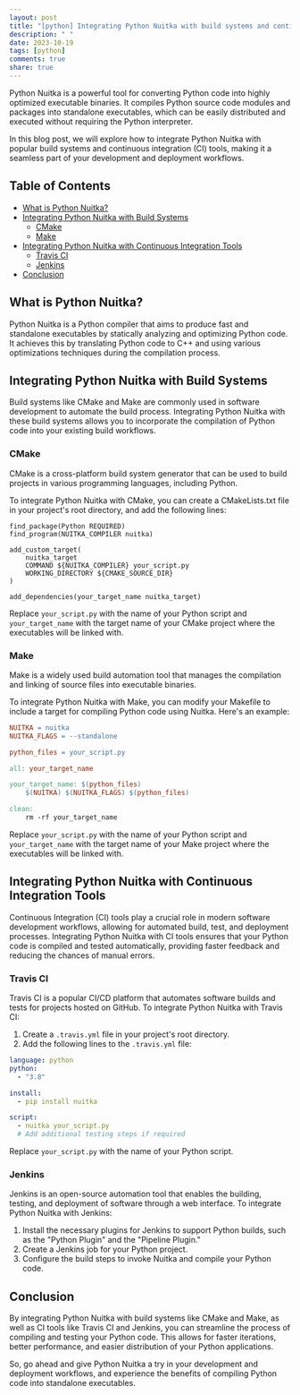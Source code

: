 ```yaml
---
layout: post
title: "[python] Integrating Python Nuitka with build systems and continuous integration tools"
description: " "
date: 2023-10-19
tags: [python]
comments: true
share: true
---
```


Python Nuitka is a powerful tool for converting Python code into highly optimized executable binaries. It compiles Python source code modules and packages into standalone executables, which can be easily distributed and executed without requiring the Python interpreter.

In this blog post, we will explore how to integrate Python Nuitka with popular build systems and continuous integration (CI) tools, making it a seamless part of your development and deployment workflows.

## Table of Contents
- [What is Python Nuitka?](#what-is-python-nuitka)
- [Integrating Python Nuitka with Build Systems](#integrating-python-nuitka-with-build-systems)
  - [CMake](#cmake)
  - [Make](#make)
- [Integrating Python Nuitka with Continuous Integration Tools](#integrating-python-nuitka-with-continuous-integration-tools)
  - [Travis CI](#travis-ci)
  - [Jenkins](#jenkins)
- [Conclusion](#conclusion)

## What is Python Nuitka?

Python Nuitka is a Python compiler that aims to produce fast and standalone executables by statically analyzing and optimizing Python code. It achieves this by translating Python code to C++ and using various optimizations techniques during the compilation process.

## Integrating Python Nuitka with Build Systems

Build systems like CMake and Make are commonly used in software development to automate the build process. Integrating Python Nuitka with these build systems allows you to incorporate the compilation of Python code into your existing build workflows.

### CMake

CMake is a cross-platform build system generator that can be used to build projects in various programming languages, including Python.

To integrate Python Nuitka with CMake, you can create a CMakeLists.txt file in your project's root directory, and add the following lines:

```
find_package(Python REQUIRED)
find_program(NUITKA_COMPILER nuitka)

add_custom_target(
    nuitka_target
    COMMAND ${NUITKA_COMPILER} your_script.py
    WORKING_DIRECTORY ${CMAKE_SOURCE_DIR}
)

add_dependencies(your_target_name nuitka_target)
```

Replace `your_script.py` with the name of your Python script and `your_target_name` with the target name of your CMake project where the executables will be linked with.

### Make

Make is a widely used build automation tool that manages the compilation and linking of source files into executable binaries.

To integrate Python Nuitka with Make, you can modify your Makefile to include a target for compiling Python code using Nuitka. Here's an example:

```makefile
NUITKA = nuitka
NUITKA_FLAGS = --standalone

python_files = your_script.py

all: your_target_name

your_target_name: $(python_files)
    $(NUITKA) $(NUITKA_FLAGS) $(python_files)

clean:
    rm -rf your_target_name
```

Replace `your_script.py` with the name of your Python script and `your_target_name` with the target name of your Make project where the executables will be linked with.

## Integrating Python Nuitka with Continuous Integration Tools

Continuous Integration (CI) tools play a crucial role in modern software development workflows, allowing for automated build, test, and deployment processes. Integrating Python Nuitka with CI tools ensures that your Python code is compiled and tested automatically, providing faster feedback and reducing the chances of manual errors.

### Travis CI

Travis CI is a popular CI/CD platform that automates software builds and tests for projects hosted on GitHub. To integrate Python Nuitka with Travis CI:

1. Create a `.travis.yml` file in your project's root directory.
2. Add the following lines to the `.travis.yml` file:

```yaml
language: python
python:
  - "3.8"

install:
  - pip install nuitka

script:
  - nuitka your_script.py
  # Add additional testing steps if required
```

Replace `your_script.py` with the name of your Python script.

### Jenkins

Jenkins is an open-source automation tool that enables the building, testing, and deployment of software through a web interface. To integrate Python Nuitka with Jenkins:

1. Install the necessary plugins for Jenkins to support Python builds, such as the "Python Plugin" and the "Pipeline Plugin."
2. Create a Jenkins job for your Python project.
3. Configure the build steps to invoke Nuitka and compile your Python code.

## Conclusion

By integrating Python Nuitka with build systems like CMake and Make, as well as CI tools like Travis CI and Jenkins, you can streamline the process of compiling and testing your Python code. This allows for faster iterations, better performance, and easier distribution of your Python applications.

So, go ahead and give Python Nuitka a try in your development and deployment workflows, and experience the benefits of compiling Python code into standalone executables.